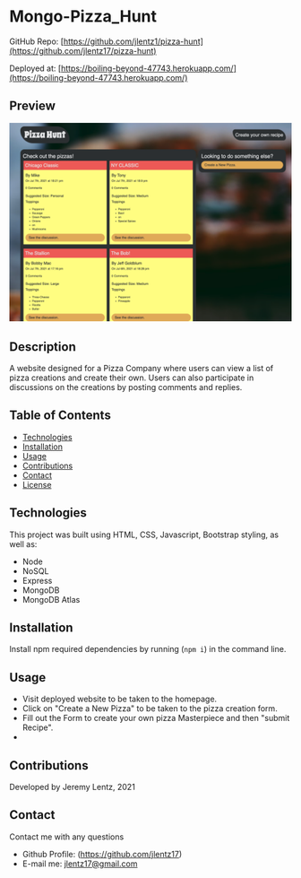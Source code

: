 # Mongo-Pizza_Hunt

GitHub Repo: [https://github.com/jlentz1/pizza-hunt](https://github.com/jlentz17/pizza-hunt) <br>

Deployed at: [https://boiling-beyond-47743.herokuapp.com/](https://boiling-beyond-47743.herokuapp.com/) <br>

## Preview

![image](PizzaHunt.png)
## Description
A website designed for a Pizza Company where users can view a list of pizza creations and create their own.  Users can also participate in discussions on the creations by posting comments and replies.

## Table of Contents
- [Technologies](#Technologies)
- [Installation](#Installation)
- [Usage](#usage)
- [Contributions](#Contributions)
- [Contact](#Contact)
- [License](#license)

## Technologies
This project was built using HTML, CSS, Javascript, Bootstrap styling, as well as:

* Node
* NoSQL
* Express
* MongoDB
* MongoDB Atlas


## Installation
Install npm required dependencies by running (`npm i`) in the command line.


## Usage
- Visit deployed website to be taken to the homepage.
- Click on "Create a New Pizza" to be taken to the pizza creation form.
- Fill out the Form to create your own pizza Masterpiece and then "submit Recipe".
-

## Contributions
Developed by Jeremy Lentz, 2021

## Contact
Contact me with any questions
- Github Profile: (https://github.com/jlentz17)
- E-mail me: jlentz17@gmail.com
